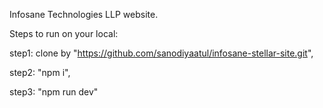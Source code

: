 Infosane Technologies LLP website.

Steps to run on your local:

step1: clone by "https://github.com/sanodiyaatul/infosane-stellar-site.git",

step2: "npm i",

step3: "npm run dev"

